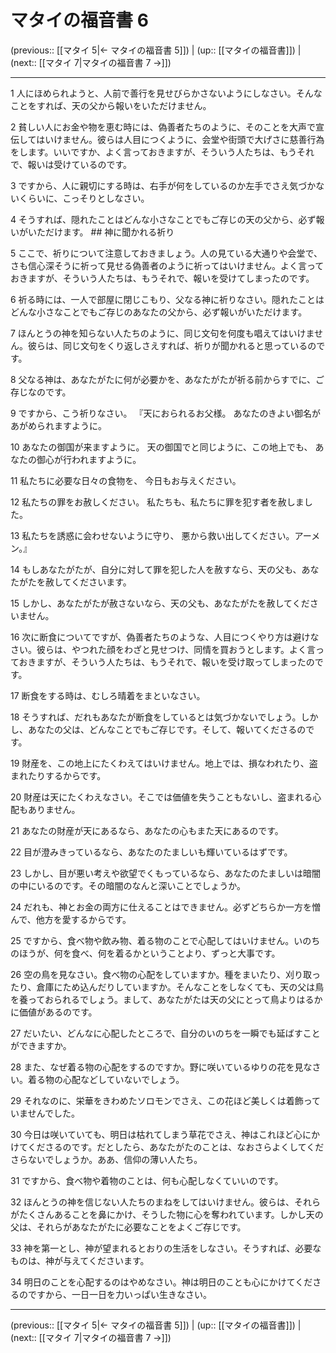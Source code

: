 # マタイの福音書 6

(previous:: [[マタイ 5|← マタイの福音書 5]]) | (up:: [[マタイの福音書]]) | (next:: [[マタイ 7|マタイの福音書 7 →]])

***


1 人にほめられようと、人前で善行を見せびらかさないようにしなさい。そんなことをすれば、天の父から報いをいただけません。 

2 貧しい人にお金や物を恵む時には、偽善者たちのように、そのことを大声で宣伝してはいけません。彼らは人目につくように、会堂や街頭で大げさに慈善行為をします。いいですか、よく言っておきますが、そういう人たちは、もうそれで、報いは受けているのです。 

3 ですから、人に親切にする時は、右手が何をしているのか左手でさえ気づかないくらいに、こっそりとしなさい。 

4 そうすれば、隠れたことはどんな小さなことでもご存じの天の父から、必ず報いがいただけます。 ## 神に聞かれる祈り 

5 ここで、祈りについて注意しておきましょう。人の見ている大通りや会堂で、さも信心深そうに祈って見せる偽善者のように祈ってはいけません。よく言っておきますが、そういう人たちは、もうそれで、報いを受けてしまったのです。 

6 祈る時には、一人で部屋に閉じこもり、父なる神に祈りなさい。隠れたことはどんな小さなことでもご存じのあなたの父から、必ず報いがいただけます。 

7 ほんとうの神を知らない人たちのように、同じ文句を何度も唱えてはいけません。彼らは、同じ文句をくり返しさえすれば、祈りが聞かれると思っているのです。 

8 父なる神は、あなたがたに何が必要かを、あなたがたが祈る前からすでに、ご存じなのです。 

9 ですから、こう祈りなさい。 『天におられるお父様。 あなたのきよい御名があがめられますように。 

10 あなたの御国が来ますように。 天の御国でと同じように、この地上でも、 あなたの御心が行われますように。 

11 私たちに必要な日々の食物を、 今日もお与えください。 

12 私たちの罪をお赦しください。 私たちも、私たちに罪を犯す者を赦しました。 

13 私たちを誘惑に会わせないように守り、 悪から救い出してください。アーメン。』 

14 もしあなたがたが、自分に対して罪を犯した人を赦すなら、天の父も、あなたがたを赦してくださいます。 

15 しかし、あなたがたが赦さないなら、天の父も、あなたがたを赦してくださいません。 

16 次に断食についてですが、偽善者たちのような、人目につくやり方は避けなさい。彼らは、やつれた顔をわざと見せつけ、同情を買おうとします。よく言っておきますが、そういう人たちは、もうそれで、報いを受け取ってしまったのです。 

17 断食をする時は、むしろ晴着をまといなさい。 

18 そうすれば、だれもあなたが断食をしているとは気づかないでしょう。しかし、あなたの父は、どんなことでもご存じです。そして、報いてくださるのです。 

19 財産を、この地上にたくわえてはいけません。地上では、損なわれたり、盗まれたりするからです。 

20 財産は天にたくわえなさい。そこでは価値を失うこともないし、盗まれる心配もありません。 

21 あなたの財産が天にあるなら、あなたの心もまた天にあるのです。 

22 目が澄みきっているなら、あなたのたましいも輝いているはずです。 

23 しかし、目が悪い考えや欲望でくもっているなら、あなたのたましいは暗闇の中にいるのです。その暗闇のなんと深いことでしょうか。 

24 だれも、神とお金の両方に仕えることはできません。必ずどちらか一方を憎んで、他方を愛するからです。 

25 ですから、食べ物や飲み物、着る物のことで心配してはいけません。いのちのほうが、何を食べ、何を着るかということより、ずっと大事です。 

26 空の鳥を見なさい。食べ物の心配をしていますか。種をまいたり、刈り取ったり、倉庫にため込んだりしていますか。そんなことをしなくても、天の父は鳥を養っておられるでしょう。まして、あなたがたは天の父にとって鳥よりはるかに価値があるのです。 

27 だいたい、どんなに心配したところで、自分のいのちを一瞬でも延ばすことができますか。 

28 また、なぜ着る物の心配をするのですか。野に咲いているゆりの花を見なさい。着る物の心配などしていないでしょう。 

29 それなのに、栄華をきわめたソロモンでさえ、この花ほど美しくは着飾っていませんでした。 

30 今日は咲いていても、明日は枯れてしまう草花でさえ、神はこれほど心にかけてくださるのです。だとしたら、あなたがたのことは、なおさらよくしてくださらないでしょうか。ああ、信仰の薄い人たち。 

31 ですから、食べ物や着物のことは、何も心配しなくていいのです。 

32 ほんとうの神を信じない人たちのまねをしてはいけません。彼らは、それらがたくさんあることを鼻にかけ、そうした物に心を奪われています。しかし天の父は、それらがあなたがたに必要なことをよくご存じです。 

33 神を第一とし、神が望まれるとおりの生活をしなさい。そうすれば、必要なものは、神が与えてくださいます。 

34 明日のことを心配するのはやめなさい。神は明日のことも心にかけてくださるのですから、一日一日を力いっぱい生きなさい。

***

(previous:: [[マタイ 5|← マタイの福音書 5]]) | (up:: [[マタイの福音書]]) | (next:: [[マタイ 7|マタイの福音書 7 →]])
